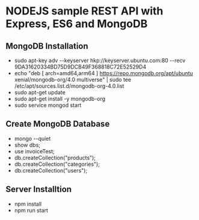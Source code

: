 # NODEJS sample REST API with Express, ES6 and MongoDB

## MongoDB Installation
 - sudo apt-key adv --keyserver hkp://keyserver.ubuntu.com:80 --recv 9DA31620334BD75D9DCB49F368818C72E52529D4
 - echo "deb [ arch=amd64,arm64 ] https://repo.mongodb.org/apt/ubuntu xenial/mongodb-org/4.0 multiverse" | sudo tee /etc/apt/sources.list.d/mongodb-org-4.0.list
 - sudo apt-get update
 - sudo apt-get install -y mongodb-org 
 - sudo service mongod start

## Create MongoDB Database
 - mongo --quiet
 - show dbs;
 - use invoiceTest;
 - db.createCollection("products");
 - db.createCollection("categories");
 - db.createCollection("users");

## Server Installtion
 - npm install
 - npm run start

